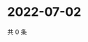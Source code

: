 # 2022-07-02

共 0 条

<!-- BEGIN WEIBO -->
<!-- 最后更新时间 Sat Jul 02 2022 20:09:11 GMT+0800 (China Standard Time) -->

<!-- END WEIBO -->
